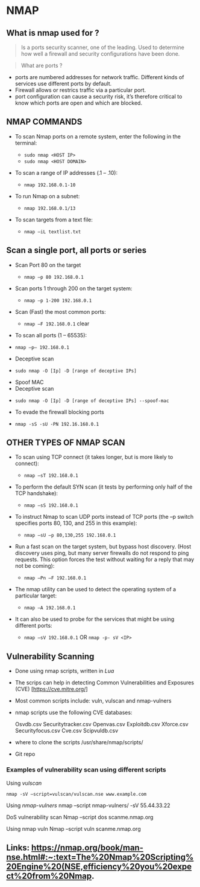 # NMAP

## What is nmap used for ?
> Is a ports security scanner, one of the leading.
> Used to determine how well a firewall and security configurations have been done.

> What are ports ? 
-  ports are numbered addresses for network traffic. Different kinds of services use different ports by default.
- Firewall allows or restrics traffic via a particular port.
- port configuration can cause a security risk, it’s therefore critical to know which ports are open and which are blocked.

## NMAP COMMANDS
* To scan Nmap ports on a  remote system, enter the following in the terminal:
    - ```sudo nmap <HOST IP>```
    - ```sudo nmap <HOST DOMAIN>```

* To scan a range of IP addresses (.1 – .10):
    - ```nmap 192.168.0.1-10```

* To run Nmap on a subnet:
    - ```nmap 192.168.0.1/13```

* To scan targets from a text file:
    - ```nmap –iL textlist.txt```

## Scan a single port, all ports or series

* Scan Port 80 on the target
    - ```nmap –p 80 192.168.0.1```

* Scan ports 1 through 200 on the target system:
    - ```nmap –p 1-200 192.168.0.1```

* Scan (Fast) the most common ports:
    - ```nmap –F 192.168.0.1```
clear
* To scan all ports (1 – 65535):
- ```nmap –p– 192.168.0.1```

* Deceptive scan
- ```sudo nmap -O [Ip] -D [range of deceptive IPs]```

* Spoof MAC
* Deceptive scan
- ```sudo nmap -O [Ip] -D [range of deceptive IPs] --spoof-mac```

* To evade the firewall blocking ports
- ```nmap -sS -sU -PN 192.16.168.0.1```


## OTHER TYPES OF NMAP SCAN
* To scan using TCP connect (it takes longer, but is more likely to connect):
    - ```nmap –sT 192.168.0.1```

* To perform the default SYN scan (it tests by performing only half of the TCP handshake):
    - ```nmap –sS 192.168.0.1```

* To instruct Nmap to scan UDP ports instead of TCP ports (the –p switch specifies ports 80, 130, and 255 in this example):
    - ```nmap –sU –p 80,130,255 192.168.0.1```

* Run a fast scan on the target system, but bypass host discovery. (Host discovery uses ping, but many server firewalls do not respond to ping requests. This option forces the test without waiting for a reply that may not be coming):
    - ```nmap –Pn –F 192.168.0.1```

* The nmap utility can be used to detect the operating system of a particular target:
    - ```nmap –A 192.168.0.1```

* It can also be used to probe for the services that might be using different ports:
    - ```nmap –sV 192.168.0.1``` OR ```nmap -p- sV <IP>```


## Vulnerability Scanning
- Done using nmap scripts, written in *Lua*
- The scrips can help in detecting Common Vulnerabilities and Exposures (CVE)
[https://cve.mitre.org/]
- Most common scripts include: vuln, vulscan and nmap-vulners
- nmap scripts use the following CVE databases:

    Osvdb.csv
    Securitytracker.csv
    Openvas.csv
    Exploitdb.csv
    Xforce.csv
    Securityfocus.csv
    Cve.csv
    Scipvuldb.csv

- where to clone the scripts
/usr/share/nmap/scripts/
- Git repo


### Examples of vulnerability scan using different scripts

Using *vulscan*

    nmap -sV –script=vulscan/vulscan.nse www.example.com 

Using *nmap-vulners*
    nmap –script nmap-vulners/ -sV 55.44.33.22

DoS vulnerability scan
    Nmap –script dos scanme.nmap.org

Using nmap vuln
    Nmap –script vuln scanme.nmap.org


## Links: https://nmap.org/book/man-nse.html#:~:text=The%20Nmap%20Scripting%20Engine%20(NSE,efficiency%20you%20expect%20from%20Nmap.